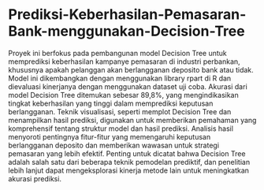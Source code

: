 # Prediksi-Keberhasilan-Pemasaran-Bank-menggunakan-Decision-Tree
Proyek ini berfokus pada pembangunan model Decision Tree untuk memprediksi keberhasilan kampanye pemasaran di industri perbankan, khususnya apakah pelanggan akan berlangganan deposito bank atau tidak. Model ini dikembangkan dengan menggunakan library rpart di R dan dievaluasi kinerjanya dengan menggunakan dataset uji coba. Akurasi dari model Decision Tree ditemukan sebesar 89,8%, yang mengindikasikan tingkat keberhasilan yang tinggi dalam memprediksi keputusan berlangganan. Teknik visualisasi, seperti memplot Decision Tree dan menampilkan hasil prediksi, digunakan untuk memberikan pemahaman yang komprehensif tentang struktur model dan hasil prediksi. Analisis hasil menyoroti pentingnya fitur-fitur yang memengaruhi keputusan berlangganan deposito dan memberikan wawasan untuk strategi pemasaran yang lebih efektif. Penting untuk dicatat bahwa Decision Tree adalah salah satu dari beberapa teknik pemodelan prediktif, dan penelitian lebih lanjut dapat mengeksplorasi kinerja metode lain untuk meningkatkan akurasi prediksi.

